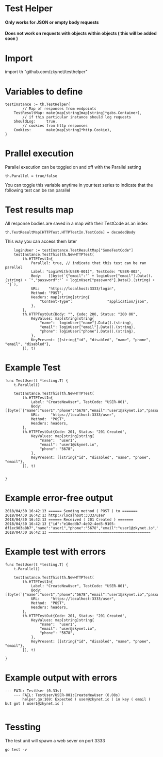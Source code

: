 # Test Helper
#### Only works for JSON or empty body requests
#### Does not work on requests with objects within objects  ( this will be added soon )


# Import
import th "github.com/zkynet/testhelper"

# Variables to define
```
testInstance := th.TestHelper{
        // Map of responses from endpoints
    TestResultMap: make(map[string]map[string]*gabs.Container),
        // if this particular instance should log requests
    ShouldLog:     true,
        // cookies from http responses 
    Cookies:       make(map[string]*http.Cookie),
}
```

# Prallel execution
Parallel execution can be toggled on and off with the Parallel setting
```
th.Parallel = true/false
```
You can toggle this variable anytime in your test series to indicate that the following test can be ran parallel

# Test results map
All response bodies are saved in a map with their TestCode as an index
```
th.TestResultMap[HTTPTest.HTTPTestIn.TestCode] = decodedBody
```
This way you can access them later
```
	loginUser := testInstance.TestResultMap["SomeTestCode"]
	testInstance.TestThis(th.NewHTTPTest(
		th.HTTPTestIn{
			Parallel: true, // indicate that this test can be ran parellel
			Label: "LoginWith(USER-001)", TestCode: "USER-002",
			Body:   []byte(`{"email":"` + loginUser["email"].Data().(string) + `","password":"` + loginUser["password"].Data().(string) + `"}`),
			URL:    "https://localhost:3333/login",
			Method: "POST",
			Headers: map[string]string{
				"Content-Type":                "application/json",
			},
		},
		th.HTTPTestOut{Body: "", Code: 200, Status: "200 OK",
			KeyValues: map[string]string{
				"name":  loginUser["name"].Data().(string),
				"email": loginUser["email"].Data().(string),
				"phone": loginUser["phone"].Data().(string),
			},
			KeyPresent: []string{"id", "disabled", "name", "phone", "email", "disabled"},
		}), t)
```


# Example Test
```
func TestUser(t *testing.T) {
    t.Parallel()
	
	testInstance.TestThis(th.NewHTTPTest(
		th.HTTPTestIn{
			Label: "CreateNewUser", TestCode: "USER-001",
			Body:    []byte(`{"name":"user1","phone":"5678","email":"user1@zkynet.io","password":"mowmeowm","facebook_id":"012345678"}`),
			URL:     "https://localhost:3333/user",
			Method:  "POST",
			Headers: headers,
		},
		th.HTTPTestOut{Code: 201, Status: "201 Created",
			KeyValues: map[string]string{
				"name":  "user1",
				"email": "user1@zkynet.io",
				"phone": "5678",
			},
			KeyPresent: []string{"id", "disabled", "name", "phone", "email"},
		}), t)


}
```

# Example error-free output
```
2018/04/30 16:42:13 ====== Sending method ( POST ) to =======
2018/04/30 16:42:13 http://localhost:3333/user
2018/04/30 16:42:13 ====== Received ( 201 Created ) =======
2018/04/30 16:42:13 {"id":"e10eddb7-4e02-4ed5-9105-df1ec903a8b7","name":"user1","phone":"5678","email":"user1@zkynet.io","disabled":false}
2018/04/30 16:42:13 ===============================================
```


# Example test with errors
```
func TestUser(t *testing.T) {
    t.Parallel()

	testInstance.TestThis(th.NewHTTPTest(
		th.HTTPTestIn{
			Label: "CreateNewUser", TestCode: "USER-001",
			Body:    []byte(`{"name":"user1","phone":"5678","email":"user1@zkynet.io","password":"mowmeowe","facebook_id":"012345678"}`),
			URL:     "https://localhost:3333/user",
			Method:  "POST",
			Headers: headers,
		},
		th.HTTPTestOut{Code: 201, Status: "201 Created",
			KeyValues: map[string]string{
				"name":  "user1",
				"email": "user@zkynet.io",
				"phone": "5678",
			},
			KeyPresent: []string{"id", "disabled", "name", "phone", "email"},
		}), t)

}
```

# Example output with errors
```
--- FAIL: TestUser (0.33s)
    --- FAIL: TestUser/USER-001:CreateNewUser (0.08s)
        helper.go:169: Expected ( user@zkynet.io ) in key ( email ) but got ( user1@zkynet.io )


```


# Tessting
The test unit will spawn a web sever on port 3333
```
go test -v
```
